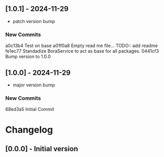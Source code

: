 ## [1.0.1] - 2024-11-29
- patch version bump

### New Commits
a0c13b4 Test on base
a01f0a8 Empty read me file... TODO:: add readme
fe1ec77 Standadize BoraService to act as base for all packages.
0441cf3 Bump version to  1.0.0

## [1.0.0] - 2024-11-29
- major version bump

### New Commits
68ed3a5 Initial Commit

# Changelog

## [0.0.0] - Initial version
